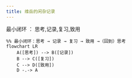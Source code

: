 ```yaml
---
title: 维岳的闲杂记录
---
```

最小闭环 ： 思考,记录,复习,致用 
```mermaid
%% 最小闭环：思考 → 记录 → 复习 → 致用 →（回到）思考
flowchart LR
    A([思考]) --> B([记录])
    B --> C([复习])
    C --> D([致用])
    D -.-> A
```
